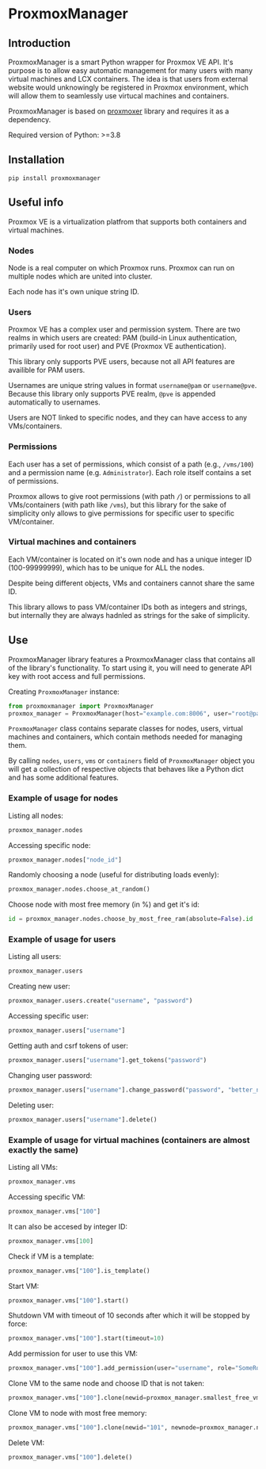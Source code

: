 # ProxmoxManager
## Introduction
ProxmoxManager is a smart Python wrapper for Proxmox VE API. It's purpose is to allow easy automatic management for many users with many virtual machines and LCX containers. The idea is that users from external website would unknowingly be registered in Proxmox environment, which will allow them to seamlessly use virtucal machines and containers.

ProxmoxManager is based on [proxmoxer](https://github.com/proxmoxer/proxmoxer) library and requires it as a dependency.

Required version of Python: >=3.8

## Installation
```shell
pip install proxmoxmanager
```

## Useful info
Proxmox VE is a virtualization platfrom that supports both containers and virtual machines.

### Nodes
Node is a real computer on which Proxmox runs. Proxmox can run on multiple nodes which are united into cluster.

Each node has it's own unique string ID.

### Users
Proxmox VE has a complex user and permission system. There are two realms in which users are created: PAM (build-in Linux authentication, primarily used for root user) and PVE (Proxmox VE authentication).

This library only supports PVE users, because not all API features are availible for PAM users.

Usernames are unique string values in format `username@pam` or `username@pve`. Because this library only supports PVE realm, `@pve` is appended automatically to usernames.

Users are NOT linked to specific nodes, and they can have access to any VMs/containers.

### Permissions
Each user has a set of permissions, which consist of a path (e.g., `/vms/100`) and a permission name (e.g. `Administrator`). Each role itself contains a set of permissions.

Proxmox allows to give root permissions (with path `/`) or permissions to all VMs/containers (with path like `/vms`), but this library for the sake of simplicity only allows to give permissions for specific user to specific VM/container.

### Virtual machines and containers
Each VM/container is located on it's own node and has a unique integer ID (100-99999999), which has to be unique for ALL the nodes.

Despite being different objects, VMs and containers cannot share the same ID.

This library allows to pass VM/container IDs both as integers and strings, but internally they are always hadnled as strings for the sake of simplicity.

## Use
ProxmoxManager library features a ProxmoxManager class that contains all of the library's functionality. To start using it, you will need to generate API key with root access and full permissions.

Creating `ProxmoxManager` instance:
```python
from proxmoxmanager import ProxmoxManager
proxmox_manager = ProxmoxManager(host="example.com:8006", user="root@pam", token_name = "TOKEN_NAME", token_value = "SECRET_VALUE")
```

`ProxmoxManager` class contains separate classes for nodes, users, virtual machines and containers, which contain methods needed for managing them.

By calling `nodes`, `users`, `vms` or `containers` field of `ProxmoxManager` object you will get a collection of respective objects that behaves like a Python dict and has some additional features.

### Example of usage for nodes
Listing all nodes:
```python
proxmox_manager.nodes
```

Accessing specific node:
```python
proxmox_manager.nodes["node_id"]
```

Randomly choosing a node (useful for distributing loads evenly):
```python
proxmox_manager.nodes.choose_at_random()
```

Choose node with most free memory (in %) and get it's id:
```python
id = proxmox_manager.nodes.choose_by_most_free_ram(absolute=False).id
```

### Example of usage for users
Listing all users:
```python
proxmox_manager.users
```

Creating new user:
```python
proxmox_manager.users.create("username", "password")
```

Accessing specific user:
```python
proxmox_manager.users["username"]
```

Getting auth and csrf tokens of user:
```python
proxmox_manager.users["username"].get_tokens("password")
```

Changing user password:
```python
proxmox_manager.users["username"].change_password("password", "better_new_password")
```

Deleting user:
```python
proxmox_manager.users["username"].delete()
```

### Example of usage for virtual machines (containers are almost exactly the same)
Listing all VMs:
```python
proxmox_manager.vms
```

Accessing specific VM:
```python
proxmox_manager.vms["100"]
```

It can also be accesed by integer ID:
```python
proxmox_manager.vms[100]
```

Check if VM is a template:
```python
proxmox_manager.vms["100"].is_template()
```

Start VM:
```python
proxmox_manager.vms["100"].start()
```

Shutdown VM with timeout of 10 seconds after which it will be stopped by force:
```python
proxmox_manager.vms["100"].start(timeout=10)
```

Add permission for user to use this VM:
```python
proxmox_manager.vms["100"].add_permission(user="username", role="SomeRoleName")
```

Clone VM to the same node and choose ID that is not taken:
```python
proxmox_manager.vms["100"].clone(newid=proxmox_manager.smallest_free_vmid())
```

Clone VM to node with most free memory:
```python
proxmox_manager.vms["100"].clone(newid="101", newnode=proxmox_manager.nodes.choose_by_most_free_ram())
```

Delete VM:
```python
proxmox_manager.vms["100"].delete()
```
